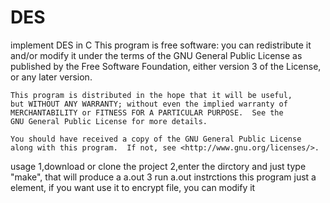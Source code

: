# DES
implement DES in C
    This program is free software: you can redistribute it and/or modify
    it under the terms of the GNU General Public License as published by
    the Free Software Foundation, either version 3 of the License, or
    any later version.

    This program is distributed in the hope that it will be useful,
    but WITHOUT ANY WARRANTY; without even the implied warranty of
    MERCHANTABILITY or FITNESS FOR A PARTICULAR PURPOSE.  See the
    GNU General Public License for more details.

    You should have received a copy of the GNU General Public License
    along with this program.  If not, see <http://www.gnu.org/licenses/>.
 usage
    1,download or clone the project
    2,enter the dirctory and just type "make", that will produce a a.out
    3 run a.out
 instrctions
    this program just a element, if you want use it to encrypt file, you can modify it 
